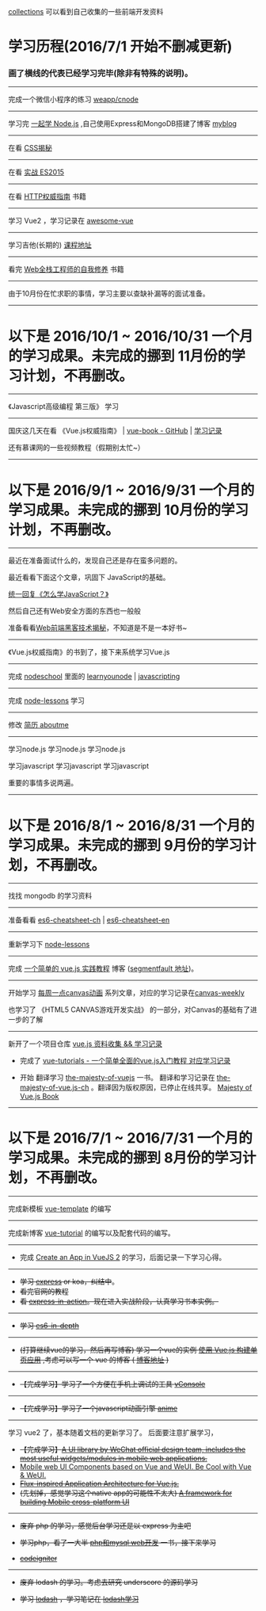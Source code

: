 [collections](https://github.com/cody1991/collections) 可以看到自己收集的一些前端开发资料

# 学习历程(2016/7/1 开始不删减更新)

### 画了横线的代表已经学习完毕(除非有特殊的说明)。

---

完成一个微信小程序的练习 [weapp/cnode](https://github.com/cody1991/learn/tree/gh-pages/weapp)

---

学习完 [一起学 Node.js](https://github.com/nswbmw/N-blog) ,自己使用Express和MongoDB搭建了博客 [myblog](https://github.com/cody1991/learn/tree/gh-pages/N-blog/myblog)

---

在看 [CSS揭秘](https://book.douban.com/subject/26745943/)

---

在看 [实战 ES2015](https://book.douban.com/subject/26899930/)

---

在看 [HTTP权威指南](https://book.douban.com/subject/10746113/) 书籍

---

学习 Vue2 ，学习记录在 [awesome-vue](https://github.com/cody1991/awesome-vue/tree/master/vuefe)

---

学习吉他(长期的) [课程地址](http://e.youku.com/v/course/play?coid=4193&chid=55602&spm=a2h0v.8245817.2377199.8#3)

---

看完 [Web全栈工程师的自我修养](https://www.baidu.com/link?url=stUEN7ugCLgsdHbd3jF-9CFDbrtlEi8ITo9jMpNZSxxMLSflORkx-2iWtAhH08gdgSMWusfQjlqVdn9hnGyO7q&wd=&eqid=bcd159df000e4f5500000006582877f3) 书籍

---

由于10月份在忙求职的事情，学习主要以查缺补漏等的面试准备。

---

# 以下是 2016/10/1 ~ 2016/10/31 一个月的学习成果。未完成的挪到 11月份的学习计划，不再删改。

---

《Javascript高级编程 第三版》 学习

---

国庆这几天在看 《Vue.js权威指南》 | [vue-book - GitHub](https://github.com/DDFE/vue-book) | [学习记录](https://github.com/cody1991/awesome-vue/tree/master/vue-book)

还有慕课网的一些视频教程（假期别太忙~）

---

# 以下是 2016/9/1 ~ 2016/9/31 一个月的学习成果。未完成的挪到 10月份的学习计划，不再删改。

---

最近在准备面试什么的，发现自己还是存在蛮多问题的。

最近看看下面这个文章，巩固下 JavaScript的基础。

[统一回复《怎么学JavaScript？》](http://www.w3cfuns.com/notes/17398/d3f6dd40e2d3ff15b209810dfa98be0b.html)

然后自己还有Web安全方面的东西也一般般

准备看看[Web前端黑客技术揭秘](https://book.douban.com/review/6710291/)，不知道是不是一本好书~

---

《Vue.js权威指南》的书到了，接下来系统学习Vue.js

---

完成 [nodeschool](http://nodeschool.io/zh-cn/#workshopper-list) 里面的 [learnyounode](https://www.github.com/workshopper/learnyounode) | [javascripting](https://www.github.com/sethvincent/javascripting)

---

完成 [node-lessons](https://github.com/alsotang/node-lessons) 学习

---

修改 [简历 aboutme](http://cody1991.github.io/aboutme/)

---

学习node.js 学习node.js 学习node.js

学习javascript 学习javascript 学习javascript

重要的事情多说两遍。

---

# 以下是 2016/8/1 ~ 2016/8/31 一个月的学习成果。未完成的挪到 9月份的学习计划，不再删改。

---

找找 mongodb 的学习资料

---

准备看看 [es6-cheatsheet-ch](http://qiutc.me/post/es6-cheatsheet.html) | [es6-cheatsheet-en](https://github.com/DrkSephy/es6-cheatsheet)

---

重新学习下 [node-lessons](https://github.com/alsotang/node-lessons)

---

完成 [一个简单的 vue.js 实践教程](http://cody1991.github.io/vue/2016/08/30/a-simple-vue-guide.html) 博客 ([segmentfault 地址](https://segmentfault.com/a/1190000006776243))。

---

开始学习 [每周一点canvas动画](https://github.com/supperjet/H5-Animation) 系列文章，对应的学习记录在[canvas-weekly](https://github.com/cody1991/learn/tree/gh-pages/canvas-weekly)

也学习了 《HTML5 CANVAS游戏开发实战》 的一部分，对Canvas的基础有了进一步的了解

---

新开了一个项目仓库 [vue.js 资料收集 && 学习记录](https://github.com/cody1991/awesome-vue)

* 完成了 [vue-tutorials - 一个简单全面的vue.js入门教程 对应学习记录](https://github.com/cody1991/awesome-vue/tree/master/vue-tutorials)

* 开始 翻译学习 [the-majesty-of-vuejs](https://leanpub.com/vuejs) 一书。 翻译和学习记录在 [the-majesty-of-vue.js-ch](https://github.com/cody1991/awesome-vue/tree/master/the-majesty-of-vue.js-ch) 。翻译因为版权原因，已停止在线共享。 [Majesty of Vue.js Book](https://github.com/cody1991/awesome-vue/issues/1)

---

# 以下是 2016/7/1 ~ 2016/7/31 一个月的学习成果。未完成的挪到 8月份的学习计划，不再删改。

---

完成新模板 [vue-template](https://github.com/bear-front-end/vue-template) 的编写

---

完成新博客 [vue-tutorial](http://cody1991.github.io/vue/2016/07/31/vue-tutorial.html) 的编写以及配套代码的编写。


---

* 完成 [Create an App in VueJS 2](https://auth0.com/blog/2016/07/14/create-an-app-in-vuejs-2/) 的学习，后面记录一下学习心得。

---

* <del>学习 [express](https://github.com/expressjs/express) <del>or koa，纠结中</del></del>。
* <del>看完官网的教程</del>
* <del>看 [express-in-action](https://www.manning.com/books/express-in-action)。现在进入实战阶段，认真学习书本实例。</del>

---

* <del>学习 [es6-in-depth](https://hacks.mozilla.org/category/es6-in-depth/)</del>

---

* <del>(打算继续vue的学习，然后再写博客) 学习一个vue的实例 [使用 Vue.js 构建单页应用](https://segmentfault.com/a/1190000005863691) ,考虑可以写一个 vue 的博客 ( [博客地址](http://cody1991.github.io/) )</del>

---

* <del>【完成学习】学习了一个方便在手机上调试的工具 [vConsole](https://github.com/WechatFE/vConsole) </del>

---

* <del>【完成学习】学习了一个javascript动画引擎 [anime](https://github.com/juliangarnier/anime) </del>

---

学习 vue2 了，基本随着文档的更新学习了。 后面要注意扩展学习，

* <del>【完成学习】[A UI library by WeChat official design team, includes the most useful widgets/modules in mobile web applications.](https://github.com/weui/weui)</del>
* [Mobile web UI Components based on Vue and WeUI. Be Cool with Vue & WeUI. ](https://github.com/airyland/vux)
* <del>[Flux-inspired Application Architecture for Vue.js.](https://github.com/vuejs/vuex)</del>
* <del> (先划掉，感觉学习这个native app的可能性不太大) [A framework for building Mobile cross-platform UI](https://github.com/alibaba/weex)</del>

---

* <del>废弃 php 的学习，感觉后台学习还是以 express 为主吧</del>

* <del>学习php，看了一大半 [php和mysql web开发](https://book.douban.com/subject/6078710/) 一书，接下来学习</del>

* <del>[codeigniter](http://codeigniter.org.cn/user_guide/index.html)</del>

---

* <del>废弃 lodash 的学习。考虑去研究 underscore 的源码学习</del>

* <del>学习 [lodash](https://github.com/lodash/lodash/) ，学习笔记在 [lodash学习](https://github.com/cody1991/learn/tree/gh-pages/lodash)</del>




